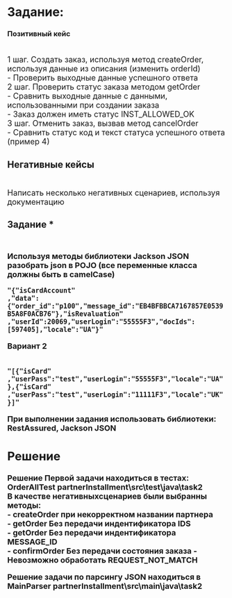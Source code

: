 <html>
<body><h1>Задание:</h1>
<h3>Позитивный кейс</h3>
<font size=4pt>
<p>
<br />1 шаг. Создать заказ, используя метод createOrder, используя данные из описания (изменить orderId)
<br /> - Проверить выходные данные успешного ответа
<br />2 шаг. Проверить статус заказа методом getOrder
<br /> - Сравнить выходные данные с данными, использованными при создании заказа
<br /> - Заказ должен иметь статус INST_ALLOWED_OK
<br />3 шаг. Отменить заказ, вызвав метод cancelOrder
<br />- Сравнить статус код и текст статуса успешного ответа (пример 4)
</p>
<h3>Негативные кейсы</h3>
<br />Написать несколько негативных сценариев, используя документацию
</font>
<h2>Задание * <h2>
<font size=4pt>
<br />Используя методы библиотеки Jackson JSON разобрать json в POJO (все переменные класса должны быть в camelCase)
<p/>
<code>"{"isCardAccount"
,"data":{"order_id":"p100","message_id":"EB4BFBBCA7167857E0539B5A8F0ACB76"},"isRevaluation"
,"userId":20069,"userLogin":"55555F3","docIds":[597405],"locale":"UA"}"
</code>
<p>Вариант 2
</p>
<br />
<code>"[{"isCard"
,"userPass":"test","userLogin":"55555F3","locale":"UA"},{"isCard"
,"userPass":"test","userLogin":"11111F3","locale":"UK"}]"</code>
<p />При выполнении задания использовать библиотеки: RestAssured, Jackson JSON</p>
<h2>Решение</h2>
  <p>Решение Первой задачи находиться в тестах: OrderAllTest <b>partnerInstallment\src\test\java\task2</b>
<br />В качестве негативныхсценариев были выбранны методы:
    <br /> - <b>createOrder</b> при некорректном названии партнера
    <br /> - <b>getOrder</b> Без передачи индентификатора IDS
    <br /> - <b>getOrder</b> Без передачи индентификатора MESSAGE_ID
    <br /> - <b>confirmOrder</b> Без передачи состояния заказа - Невозможно обработать REQUEST_NOT_MATCH
     </p>
   <p> Решение задачи по парсингу JSON находиться в MainParser <b>partnerInstallment\src\main\java\task2</b></p>
 
</body>
</html>
